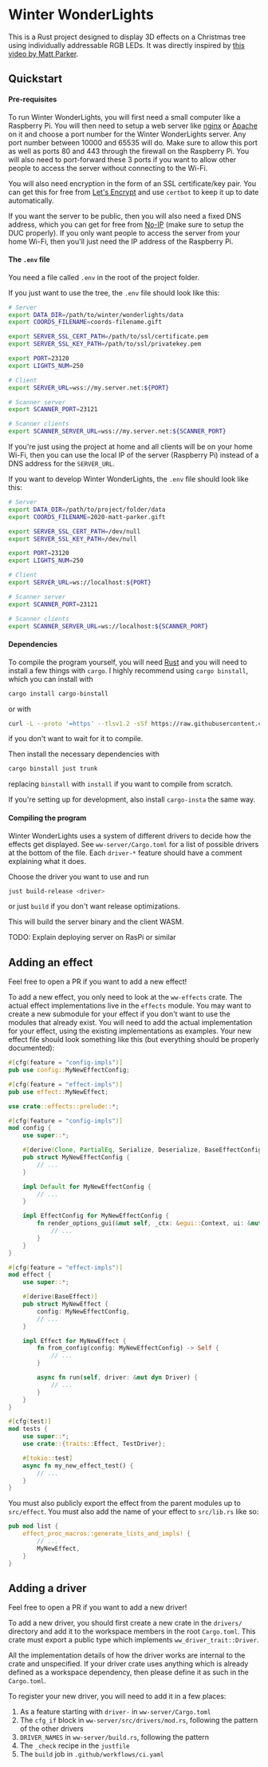 # Winter WonderLights

This is a Rust project designed to display 3D effects on a Christmas tree using individually addressable RGB LEDs. It was directly inspired by [this video by Matt Parker](https://www.youtube.com/watch?v=TvlpIojusBE).

## Quickstart

#### Pre-requisites

To run Winter WonderLights, you will first need a small computer like a Raspberry Pi. You will then need to setup a web server like [nginx](https://nginx.org/en/) or [Apache](https://httpd.apache.org/) on it and choose a port number for the Winter WonderLights server. Any port number between 10000 and 65535 will do. Make sure to allow this port as well as ports 80 and 443 through the firewall on the Raspberry Pi. You will also need to port-forward these 3 ports if you want to allow other people to access the server without connecting to the Wi-Fi.

You will also need encryption in the form of an SSL certificate/key pair. You can get this for free from [Let's Encrypt](https://letsencrypt.org/) and use `certbot` to keep it up to date automatically.

If you want the server to be public, then you will also need a fixed DNS address, which you can get for free from [No-IP](https://www.noip.com/) (make sure to setup the DUC properly). If you only want people to access the server from your home Wi-Fi, then you'll just need the IP address of the Raspberry Pi.

#### The `.env` file

You need a file called `.env` in the root of the project folder.

If you just want to use the tree, the `.env` file should look like this:
```bash
# Server
export DATA_DIR=/path/to/winter/wonderlights/data
export COORDS_FILENAME=coords-filename.gift

export SERVER_SSL_CERT_PATH=/path/to/ssl/certificate.pem
export SERVER_SSL_KEY_PATH=/path/to/ssl/privatekey.pem

export PORT=23120
export LIGHTS_NUM=250

# Client
export SERVER_URL=wss://my.server.net:${PORT}

# Scanner server
export SCANNER_PORT=23121

# Scanner clients
export SCANNER_SERVER_URL=wss://my.server.net:${SCANNER_PORT}
```

If you're just using the project at home and all clients will be on your home Wi-Fi, then you can use the local IP of the server (Raspberry Pi) instead of a DNS address for the `SERVER_URL`.

If you want to develop Winter WonderLights, the `.env` file should look like this:
```bash
# Server
export DATA_DIR=/path/to/project/folder/data
export COORDS_FILENAME=2020-matt-parker.gift

export SERVER_SSL_CERT_PATH=/dev/null
export SERVER_SSL_KEY_PATH=/dev/null

export PORT=23120
export LIGHTS_NUM=250

# Client
export SERVER_URL=ws://localhost:${PORT}

# Scanner server
export SCANNER_PORT=23121

# Scanner clients
export SCANNER_SERVER_URL=ws://localhost:${SCANNER_PORT}
```

#### Dependencies

To compile the program yourself, you will need [Rust](https://rustup.rs/) and you will need to install a few things with `cargo`. I highly recommend using `cargo binstall`, which you can install with
```bash
cargo install cargo-binstall
```
or with
```bash
curl -L --proto '=https' --tlsv1.2 -sSf https://raw.githubusercontent.com/cargo-bins/cargo-binstall/main/install-from-binstall-release.sh | bash
```
if you don't want to wait for it to compile.

Then install the necessary dependencies with
```bash
cargo binstall just trunk
```
replacing `binstall` with `install` if you want to compile from scratch.

If you're setting up for development, also install `cargo-insta` the same way.

#### Compiling the program

Winter WonderLights uses a system of different drivers to decide how the effects get displayed. See `ww-server/Cargo.toml` for a list of possible drivers at the bottom of the file. Each `driver-*` feature should have a comment explaining what it does.

Choose the driver you want to use and run
```bash
just build-release <driver>
```
or just `build` if you don't want release optimizations.

This will build the server binary and the client WASM.

TODO: Explain deploying server on RasPi or similar

## Adding an effect

Feel free to open a PR if you want to add a new effect!

To add a new effect, you only need to look at the `ww-effects` crate. The actual effect implementations live in the `effects` module. You may want to create a new submodule for your effect if you don't want to use the modules that already exist. You will need to add the actual implementation for your effect, using the existing implementations as examples. Your new effect file should look something like this (but everything should be properly documented):
```rust
#[cfg(feature = "config-impls")]
pub use config::MyNewEffectConfig;

#[cfg(feature = "effect-impls")]
pub use effect::MyNewEffect;

use crate::effects::prelude::*;

#[cfg(feature = "config-impls")]
mod config {
    use super::*;

    #[derive(Clone, PartialEq, Serialize, Deserialize, BaseEffectConfig)]
    pub struct MyNewEffectConfig {
        // ...
    }

    impl Default for MyNewEffectConfig {
        // ...
    }

    impl EffectConfig for MyNewEffectConfig {
        fn render_options_gui(&mut self, _ctx: &egui::Context, ui: &mut egui::Ui) -> bool {
            // ...
        }
    }
}

#[cfg(feature = "effect-impls")]
mod effect {
    use super::*;

    #[derive(BaseEffect)]
    pub struct MyNewEffect {
        config: MyNewEffectConfig,
        // ...
    }

    impl Effect for MyNewEffect {
        fn from_config(config: MyNewEffectConfig) -> Self {
            // ...
        }

        async fn run(self, driver: &mut dyn Driver) {
            // ...
        }
    }
}

#[cfg(test)]
mod tests {
    use super::*;
    use crate::{traits::Effect, TestDriver};

    #[tokio::test]
    async fn my_new_effect_test() {
        // ...
    }
}
```

You must also publicly export the effect from the parent modules up to `src/effect`. You must also add the name of your effect to `src/lib.rs` like so:
```rust
pub mod list {
    effect_proc_macros::generate_lists_and_impls! {
        // ...
        MyNewEffect,
    }
}
```

## Adding a driver

Feel free to open a PR if you want to add a new driver!

To add a new driver, you should first create a new crate in the `drivers/` directory and add it to the workspace members in the root `Cargo.toml`. This crate must export a public type which implements `ww_driver_trait::Driver`.

All the implementation details of how the driver works are internal to the crate and unspecified. If your driver crate uses anything which is already defined as a workspace dependency, then please define it as such in the `Cargo.toml`.

To register your new driver, you will need to add it in a few places:
1. As a feature starting with `driver-` in `ww-server/Cargo.toml`
1. The `cfg_if` block in `ww-server/src/drivers/mod.rs`, following the pattern of the other drivers
1. `DRIVER_NAMES` in `ww-server/build.rs`, following the pattern
1. The `_check` recipe in the `justfile`
1. The `build` job in `.github/workflows/ci.yaml`

